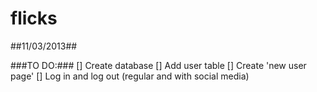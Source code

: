 flicks
======

##11/03/2013##

###TO DO:###
[] Create database
[] Add user table
[] Create 'new user page'
[] Log in and log out (regular and with social media)
